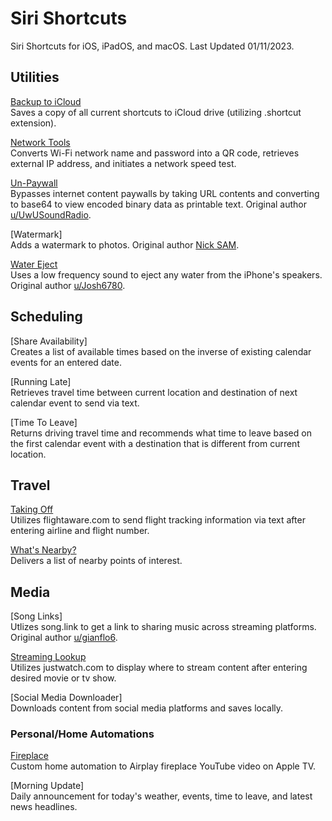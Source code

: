 # Siri Shortcuts
Siri Shortcuts for iOS, iPadOS, and macOS. Last Updated 01/11/2023.

## Utilities
[Backup to iCloud](https://www.icloud.com/shortcuts/3a89391c936547bb8923e67c14cfdba9) <br>
Saves a copy of all current shortcuts to iCloud drive (utilizing .shortcut extension).

[Network Tools](https://www.icloud.com/shortcuts/4de9fb119f244b6094d6f54cd4bdffd8) <br>
Converts Wi-Fi network name and password into a QR code, retrieves external IP address, and initiates a network speed test.

[Un-Paywall](https://www.icloud.com/shortcuts/827c70a590294402b7d50e869f30c6b0) <br>
Bypasses internet content paywalls by taking URL contents and converting to base64 to view encoded binary data as printable text. Original author [u/UwUSoundRadio](https://www.reddit.com/r/shortcuts/comments/da5jw7/paywall_bypass/).

[Watermark] <br>
Adds a watermark to photos. Original author [Nick SAM](https://nicksam.ca).

[Water Eject](https://www.icloud.com/shortcuts/9dae9668a74a4b99a148088c39b5d7c7) <br>
Uses a low frequency sound to eject any water from the iPhone's speakers. Original author [u/Josh6780](https://www.reddit.com/r/shortcuts/comments/9s6bng/eject_water_from_your_device_like_an_apple_watch/).

## Scheduling
[Share Availability] <br>
Creates a list of available times based on the inverse of existing calendar events for an entered date.

[Running Late] <br>
Retrieves travel time between current location and destination of next calendar event to send via text.

[Time To Leave] <br>
Returns driving travel time and recommends what time to leave based on the first calendar event with a destination that is different from current location.

## Travel
[Taking Off](https://www.icloud.com/shortcuts/ec60afadc8564d6c83b6eca45bf0a23d) <br>
Utilizes flightaware.com to send flight tracking information via text after entering airline and flight number.

[What's Nearby?](https://www.icloud.com/shortcuts/c2351f0d3c604743a192df0fc67bca98) <br>
Delivers a list of nearby points of interest.

## Media
[Song Links] <br>
Utlizes song.link to get a link to sharing music across streaming platforms. Original author [u/gianflo6](https://www.reddit.com/r/shortcuts/comments/gaskty/update_songlink_the_only_music_link_converter/).

[Streaming Lookup](https://www.icloud.com/shortcuts/318faf619fa845ce8f2dc3b8d08b1aa8) <br>
Utilizes justwatch.com to display where to stream content after entering desired movie or tv show.

[Social Media Downloader] <br>
Downloads content from social media platforms and saves locally.

### Personal/Home Automations
[Fireplace](https://www.icloud.com/shortcuts/2481873047e74f92bf95c57a917e4598) <br>
Custom home automation to Airplay fireplace YouTube video on Apple TV.

[Morning Update] <br>
Daily announcement for today's weather, events, time to leave, and latest news headlines.
